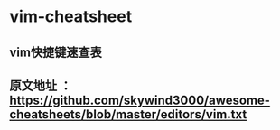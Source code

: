 # vim-cheatsheet

## vim快捷键速查表

## 原文地址 ：https://github.com/skywind3000/awesome-cheatsheets/blob/master/editors/vim.txt
